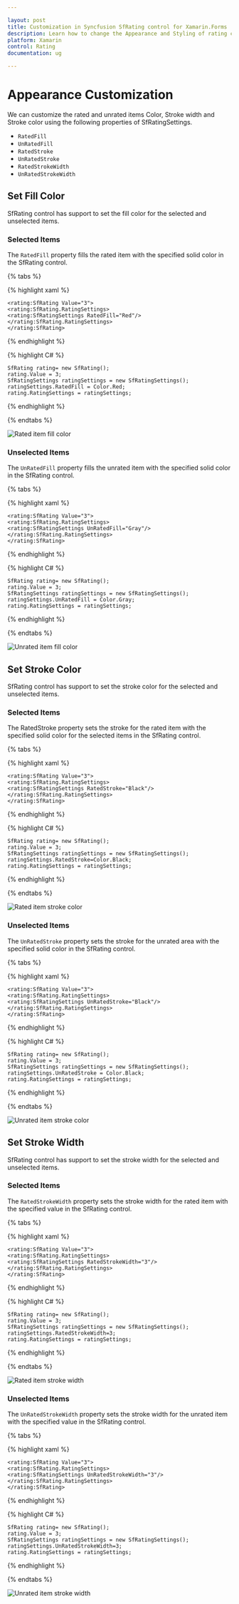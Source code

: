 ```yaml
---

layout: post
title: Customization in Syncfusion SfRating control for Xamarin.Forms
description: Learn how to change the Appearance and Styling of rating control
platform: Xamarin
control: Rating
documentation: ug

---
```


# Appearance Customization

We can customize the rated and unrated items Color, Stroke width and Stroke color using the following properties of SfRatingSettings.

* `RatedFill`
* `UnRatedFill`
* `RatedStroke`
* `UnRatedStroke`
* `RatedStrokeWidth`
* `UnRatedStrokeWidth`
 
## Set Fill Color

SfRating control has support to set the fill color for the selected and unselected items.

### Selected Items

The `RatedFill` property fills the rated item with the specified solid color in the SfRating control.

{% tabs %}

{% highlight xaml %}

    <rating:SfRating Value="3">
    <rating:SfRating.RatingSettings>
    <rating:SfRatingSettings RatedFill="Red"/>
    </rating:SfRating.RatingSettings>
    </rating:SfRating>
	
{% endhighlight %}

{% highlight C# %}

    SfRating rating= new SfRating();
    rating.Value = 3;
    SfRatingSettings ratingSettings = new SfRatingSettings();
    ratingSettings.RatedFill = Color.Red;
    rating.RatingSettings = ratingSettings;
           
{% endhighlight %}

{% endtabs %}

![Rated item fill color](images/ratedFill.jpg)

### Unselected Items

The `UnRatedFill` property fills the unrated item with the specified solid color in the SfRating control.

{% tabs %}

{% highlight xaml %}

    <rating:SfRating Value="3">
    <rating:SfRating.RatingSettings>
    <rating:SfRatingSettings UnRatedFill="Gray"/>
    </rating:SfRating.RatingSettings>
    </rating:SfRating>

{% endhighlight %}

{% highlight C# %}

    SfRating rating= new SfRating();
    rating.Value = 3;
    SfRatingSettings ratingSettings = new SfRatingSettings();
    ratingSettings.UnRatedFill = Color.Gray;
    rating.RatingSettings = ratingSettings;

{% endhighlight %}

{% endtabs %}

![Unrated item fill color](images/unRatedFill.jpg)

## Set Stroke Color

SfRating control has support to set the stroke color for the selected and unselected items.

### Selected Items

The RatedStroke property sets the stroke for the rated item with the specified solid color for the selected items in the SfRating control.

{% tabs %}

{% highlight xaml %}

    <rating:SfRating Value="3">
    <rating:SfRating.RatingSettings>
    <rating:SfRatingSettings RatedStroke="Black"/>
    </rating:SfRating.RatingSettings>
    </rating:SfRating>
	
{% endhighlight %}

{% highlight C# %}

    SfRating rating= new SfRating();
    rating.Value = 3;
    SfRatingSettings ratingSettings = new SfRatingSettings();
    ratingSettings.RatedStroke=Color.Black;
    rating.RatingSettings = ratingSettings;	

{% endhighlight %}

{% endtabs %}

![Rated item stroke color](images/ratedStroke.jpg)

### Unselected Items

The `UnRatedStroke` property sets the stroke for the unrated area with the specified solid color in the SfRating control.

{% tabs %}

{% highlight xaml %}

    <rating:SfRating Value="3">
    <rating:SfRating.RatingSettings>
    <rating:SfRatingSettings UnRatedStroke="Black"/>
    </rating:SfRating.RatingSettings>
    </rating:SfRating>

{% endhighlight %}

{% highlight C# %}

    SfRating rating= new SfRating();
    rating.Value = 3;
    SfRatingSettings ratingSettings = new SfRatingSettings();
    ratingSettings.UnRatedStroke = Color.Black;
    rating.RatingSettings = ratingSettings;

{% endhighlight %}

{% endtabs %}

![Unrated item stroke color](images/unRatedStroke.jpg)
 
## Set Stroke Width

SfRating control has support to set the stroke width for the selected and unselected items.

### Selected Items

The `RatedStrokeWidth` property sets the stroke width for the rated item with the specified value in the SfRating control.

{% tabs %}

{% highlight xaml %}

    <rating:SfRating Value="3">
    <rating:SfRating.RatingSettings>
    <rating:SfRatingSettings RatedStrokeWidth="3"/>
    </rating:SfRating.RatingSettings>
    </rating:SfRating>

{% endhighlight %}

{% highlight C# %}

    SfRating rating= new SfRating();
    rating.Value = 3;
    SfRatingSettings ratingSettings = new SfRatingSettings();
    ratingSettings.RatedStrokeWidth=3;
    rating.RatingSettings = ratingSettings;

{% endhighlight %}

{% endtabs %}

![Rated item stroke width](images/ratedStrokeThickness.jpg)

### Unselected Items

The `UnRatedStrokeWidth` property sets the stroke width for the unrated item with the specified value in the SfRating control.

{% tabs %}

{% highlight xaml %}

    <rating:SfRating Value="3">
    <rating:SfRating.RatingSettings>
    <rating:SfRatingSettings UnRatedStrokeWidth="3"/>
    </rating:SfRating.RatingSettings>
    </rating:SfRating>
	
{% endhighlight %}

{% highlight C# %}

    SfRating rating= new SfRating();
    rating.Value = 3;
    SfRatingSettings ratingSettings = new SfRatingSettings();
    ratingSettings.UnRatedStrokeWidth=3;
    rating.RatingSettings = ratingSettings;

{% endhighlight %}

{% endtabs %}

![Unrated item stroke width](images/unRatedStrokeThickness.jpg)